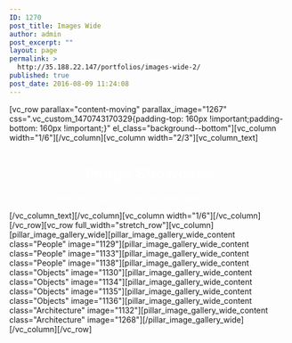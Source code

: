 ```yaml
---
ID: 1270
post_title: Images Wide
author: admin
post_excerpt: ""
layout: page
permalink: >
  http://35.188.22.147/portfolios/images-wide-2/
published: true
post_date: 2016-08-09 11:24:08
---
```

[vc_row parallax="content-moving" parallax_image="1267" css=".vc_custom_1470743170329{padding-top: 160px !important;padding-bottom: 160px !important;}" el_class="background--bottom"][vc_column width="1/6"][/vc_column][vc_column width="2/3"][vc_column_text]
<h1 style="text-align: center;"><span style="color: #ffffff;">Image Showcase</span></h1>
<p class="lead" style="text-align: center;"><span style="color: #ffffff;">Showcase a gallery of images with lightbox capability</span></p>
[/vc_column_text][/vc_column][vc_column width="1/6"][/vc_column][/vc_row][vc_row full_width="stretch_row"][vc_column][pillar_image_gallery_wide][pillar_image_gallery_wide_content class="People" image="1129"][pillar_image_gallery_wide_content class="People" image="1133"][pillar_image_gallery_wide_content class="People" image="1138"][pillar_image_gallery_wide_content class="Objects" image="1130"][pillar_image_gallery_wide_content class="Objects" image="1134"][pillar_image_gallery_wide_content class="Objects" image="1135"][pillar_image_gallery_wide_content class="Objects" image="1136"][pillar_image_gallery_wide_content class="Architecture" image="1132"][pillar_image_gallery_wide_content class="Architecture" image="1268"][/pillar_image_gallery_wide][/vc_column][/vc_row]